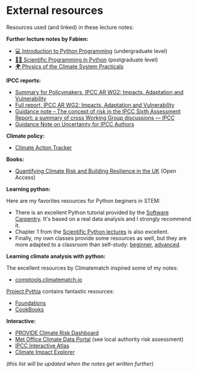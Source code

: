 # External resources

Resources used (and linked) in these lecture notes:

**Further lecture notes by Fabien:**
- [💻 Introduction to Python Programming](http://fabienmaussion.info/intro_to_programming) (undergraduate level)
- [🧑‍💻 Scientific Programming in Python](https://fabienmaussion.info/scientific_programming/html/index.html) (postgraduate level)
- [🌍 Physics of the Climate System Practicals](https://fabienmaussion.info/climate_system)

**IPCC reports:**
- [Summary for Policymakers, IPCC AR WG2: Impacts, Adaptation and Vulnerability](https://www.ipcc.ch/report/ar6/wg2/chapter/summary-for-policymakers/)
- [Full report, IPCC AR WG2: Impacts, Adaptation and Vulnerability](https://www.ipcc.ch/report/ar6/wg2/)
- [Guidance note – The concept of risk in the IPCC Sixth Assessment Report: a summary of cross Working Group discussions — IPCC](https://www.ipcc.ch/event/guidance-note-concept-of-risk-in-the-6ar-cross-wg-discussions/)
- [Guidance Note on Uncertainty for IPCC Authors](https://www.ipcc.ch/site/assets/uploads/2017/08/AR5_Uncertainty_Guidance_Note.pdf)

**Climate policy:**
- [Climate Action Tracker](https://climateactiontracker.org/global/cat-thermometer/)

**Books:**
- [Quantifying Climate Risk and Building Resilience in the UK](https://link.springer.com/book/10.1007/978-3-031-39729-5) (Open Access)

**Learning python:**

Here are my favorites resources for Python beginers in STEM:

- There is an excellent Python tutorial provided by the [Software Carpentry](http://swcarpentry.github.io/python-novice-inflammation). It's based on a real data analysis and I strongly recommend it.
- Chapter 1 from the [Scientific Python lectures](https://lectures.scientific-python.org) is also excellent.
- Finally, my own classes provide some resources as well, but they are more adapted to a classroom than self-study: [beginner](http://fabienmaussion.info/intro_to_programming), [advanced](http://fabienmaussion.info/scientific_programming).

**Learning climate analysis with python:**

The excellent resources by Climatematch inspired some of my notes:
- [comptools.climatematch.io](https://comptools.climatematch.io)

[Project Pythia](https://projectpythia.org/) contains fantastic resources:
- [Foundations](https://foundations.projectpythia.org)
- [CookBooks](https://cookbooks.projectpythia.org)

**Interactive:**

- [PROVIDE Climate Risk Dashboard](https://climate-risk-dashboard.iiasa.ac.at)
- [Met Office Climate Data Portal](https://climatedataportal.metoffice.gov.uk/) (see local authority risk assessment)
- [IPCC Interactive Atlas](https://interactive-atlas.ipcc.ch)
- [Climate Impact Explorer](https://climate-impact-explorer.climateanalytics.org)

*(this list will be updated when the notes get written further)*